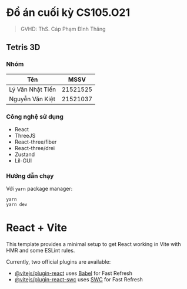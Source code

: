 # Đồ án cuối kỳ CS105.O21
> GVHD: ThS. Cáp Phạm Đình Thăng
## Tetris 3D
### Nhóm
|Tên|MSSV|
|---|---|
|Lý Văn Nhật Tiến|21521525|
|Nguyễn Văn Kiệt|21521037|

### Công nghệ sử dụng
- React
- ThreeJS
- React-three/fiber
- React-three/drei
- Zustand
- Lil-GUI

### Hướng dẫn chạy
Với `yarn` package manager:
```
yarn
yarn dev
```

# React + Vite

This template provides a minimal setup to get React working in Vite with HMR and some ESLint rules.

Currently, two official plugins are available:

- [@vitejs/plugin-react](https://github.com/vitejs/vite-plugin-react/blob/main/packages/plugin-react/README.md) uses [Babel](https://babeljs.io/) for Fast Refresh
- [@vitejs/plugin-react-swc](https://github.com/vitejs/vite-plugin-react-swc) uses [SWC](https://swc.rs/) for Fast Refresh
